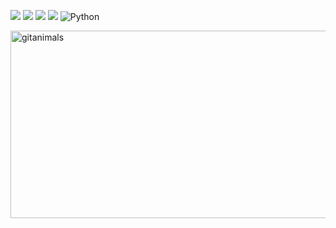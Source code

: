 <img src="https://img.shields.io/badge/nestjs-%23E0234E.svg?&style=for-the-badge&logo=nestjs&logoColor=white" /> <img src="https://img.shields.io/badge/Typescript-3178C6?style=flat-squar&logo=typescript&logoColor=White"/> <img src="https://img.shields.io/badge/java-%23007396.svg?&style=for-the-badge&logo=java&logoColor=white" /> <img src="https://img.shields.io/badge/fastapi-%23009688.svg?&style=for-the-badge&logo=fastapi&logoColor=white" /> <img alt="Python" src ="https://img.shields.io/badge/Python-3776AB.svg?&style=flat-square&logo=Python&logoColor=white"/>

<a href="https://www.gitanimals.org/">
      <img
        src="https://render.gitanimals.org/guilds/752008818159630124/draw"
        width="600"
        height="300"
        alt="gitanimals"
      />
    </a>

<!--
**git-jungmin/git-jungmin** is a ✨ _special_ ✨ repository because its `README.md` (this file) appears on your GitHub profile.

Here are some ideas to get you started:

- 🔭 I’m currently working on ...
- 🌱 I’m currently learning ...
- 👯 I’m looking to collaborate on ...
- 🤔 I’m looking for help with ...
- 💬 Ask me about ...
- 📫 How to reach me: ...
- 😄 Pronouns: ...
- ⚡ Fun fact: ...
-->
